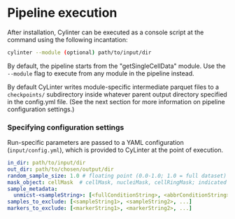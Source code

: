 # Pipeline execution

After installation, Cylinter can be executed as a console script at the command using the following incantation:

``` bash
cylinter --module (optional) path/to/input/dir
```

By default, the pipeline starts from the "getSingleCellData" module. Use the `--module` flag to execute from any module in the pipeline instead.

By default CyLinter writes module-specific intermediate parquet files to a `checkpoints/` subdirectory inside whatever parent output directory specified in the config.yml file. (See the next section for more information on pipeline configuration settings.)


### Specifying configuration settings

Run-specific parameters are passed to a YAML configuration (`input/config.yml`), which is provided to CyLinter at the point of execution.

``` yaml
in_dir: path/to/input/dir
out_dir: path/to/chosen/output/dir
random_sample_size: 1.0 # floating point (0.0-1.0; 1.0 = full dataset)
mask_object: cellMask  # cellMask, nucleiMask, cellRingMask; indicated by column headers in csv files; determined by mcmicro run parameters.
sample_metadata:
  unmicst-<sampleString>: [<fullConditionString>, <abbrConditionString>, <replicateInteger>]
samples_to_exclude: [<sampleString1>, <sampleString2>, ...]
markers_to_exclude: [<markerString1>, <markerString2>, ...]
```
